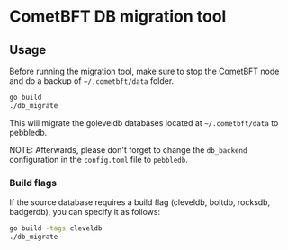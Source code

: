 # CometBFT DB migration tool

## Usage

Before running the migration tool, make sure to stop the CometBFT node and do a
backup of `~/.cometbft/data` folder.

```sh
go build
./db_migrate
```

This will migrate the goleveldb databases located at `~/.cometbft/data` to
pebbledb.

NOTE: Afterwards, please don't forget to change the `db_backend` configuration
in the `config.toml` file to `pebbledb`.

### Build flags

If the source database requires a build flag (cleveldb, boltdb, rocksdb,
badgerdb), you can specify it as follows:

```sh
go build -tags cleveldb
./db_migrate
```
